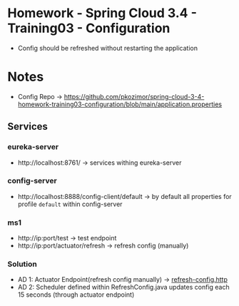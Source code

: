 # Homework - Spring Cloud 3.4 - Training03 - Configuration
- Config should be refreshed without restarting the application

# Notes
-  Config Repo -> https://github.com/pkozimor/spring-cloud-3-4-homework-training03-configuration/blob/main/application.properties

## Services
### eureka-server
- http://localhost:8761/ -> services withing eureka-server
### config-server
- http://localhost:8888/config-client/default -> by default all properties for profile `default` within config-server
### ms1
- http://ip:port/test -> test endpoint
- http://ip:port/actuator/refresh -> refresh config (manually)

### Solution
- AD 1: Actuator Endpoint(refresh config manually) -> [refresh-config.http](ms1/refresh-config.http)
- AD 2: Scheduler defined within RefreshConfig.java updates config each 15 seconds (through actuator endpoint)